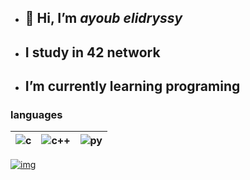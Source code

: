 - ## 👋 Hi, I’m *ayoub elidryssy*
- ##  I study in 42 network
- ##  I’m currently learning programing

### languages


|![c](https://img.icons8.com/?size=48&id=shQTXiDQiQVR&format=png) |![c++](https://img.icons8.com/?size=48&id=40669&format=png)|![py](https://img.icons8.com/?size=48&id=13441&format=png)   |
|  :-:      | :-:    |   :-: |


[![img](https://leetcard.jacoblin.cool/ayelidryssy?theme=dark&font=Changa)](https://leetcode.com/ayoubedark/)
